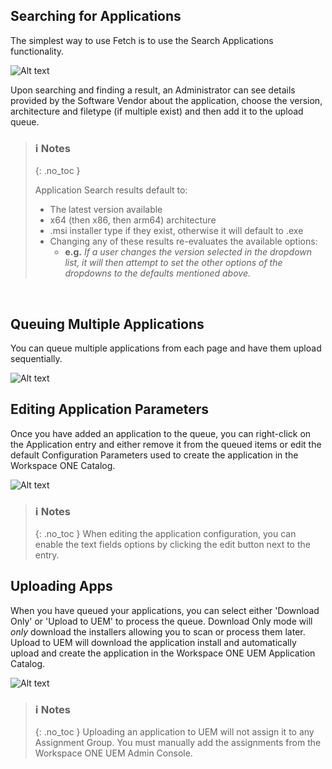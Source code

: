 ## Searching for Applications

The simplest way to use Fetch is to use the Search Applications functionality.

![Alt text](/assets/images/Search_Applications.png "Search for Applications")

Upon searching and finding a result, an Administrator can see details provided by the Software Vendor about the application, choose the version, architecture and filetype (if multiple exist) and then add it to the upload queue.


>### ℹ️ Notes
> {: .no_toc }
> 
> Application Search results default to:
> - The latest version available
> - x64 (then x86, then arm64) architecture
> - .msi installer type if they exist, otherwise it will default to .exe
> - Changing any of these results re-evaluates the available options:
>   - **e.g.** _If a user changes the version selected in the dropdown list, it will then attempt to set the other options of the dropdowns to the defaults mentioned above._

<br>

## Queuing Multiple Applications
You can queue multiple applications from each page and have them upload sequentially.

![Alt text](/assets/images/Queued_Applications.png "Queued Application Screenshot")

## Editing Application Parameters

Once you have added an application to the queue, you can right-click on the Application entry and either remove it from the queued items or edit the default Configuration Parameters used to create the application in the Workspace ONE Catalog.

![Alt text](/assets/images/Edit_App_Config.png "Edit Application Configuration Screenshot")

>### ℹ️ Notes
> {: .no_toc }
> When editing the application configuration, you can enable the text fields options by clicking the edit button next to the entry.


## Uploading Apps

When you have queued your applications, you can select either 'Download Only' or 'Upload to UEM' to process the queue. Download Only mode will _only_ download the installers allowing you to scan or process them later. Upload to UEM will download the application install and automatically upload and create the application in the Workspace ONE UEM Application Catalog.

![Alt text](/assets/images/Uploading.png "Uploading Application Screenshot")

>### ℹ️ Notes
> {: .no_toc }
> Uploading an application to UEM will not assign it to any Assignment Group. You must manually add the assignments from the Workspace ONE UEM Admin Console.

 
<br>